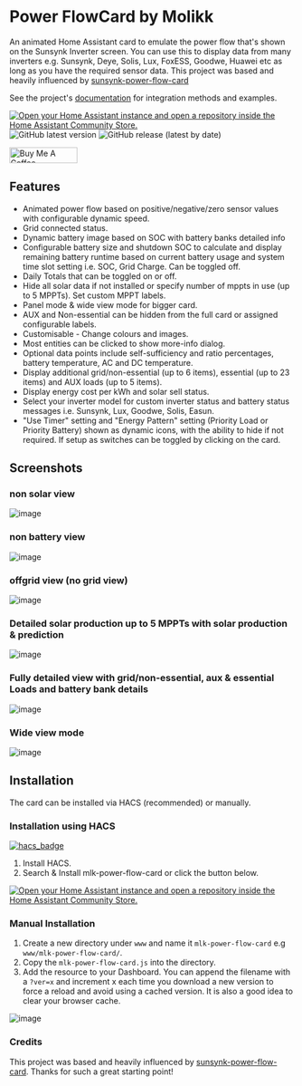 # Power FlowCard by Molikk

An animated Home Assistant card to emulate the power flow that's shown on the Sunsynk Inverter screen. 
You can use this to display data from many inverters e.g. Sunsynk, Deye, Solis, Lux, FoxESS, Goodwe, Huawei etc as long as you have the required sensor data. 
This project was based and heavily influenced by [sunsynk-power-flow-card](https://github.com/slipx06/sunsynk-power-flow-card)

See the project's [documentation](https://molikk.github.io/mlk-power-flow-card/index.html) for integration methods and examples.

[![Open your Home Assistant instance and open a repository inside the Home Assistant Community Store.](https://my.home-assistant.io/badges/hacs_repository.svg)](https://my.home-assistant.io/redirect/hacs_repository/?owner=molikk&repository=mlk-power-flow-card&category=plugin)
![GitHub latest version](https://img.shields.io/github/v/release/molikk/mlk-power-flow-card?include_prereleases&style=for-the-badge&label=Latest%20version)
![GitHub release (latest by date)](https://img.shields.io/github/v/release/molikk/mlk-power-flow-card?style=for-the-badge) 
<!-- [![Community Forum](https://img.shields.io/badge/community-forum-brightgreen.svg?style=for-the-badge)](https://community.home-assistant.io/t/sunsynk-deye-inverter-power-flow-card/562933/1) -->
<a href="https://www.buymeacoffee.com/molikk" target="_blank"><img src="https://cdn.buymeacoffee.com/buttons/default-orange.png" alt="Buy Me A Coffee" height="28" width="120"></a>

## Features

* Animated power flow based on positive/negative/zero sensor values with configurable dynamic speed.
* Grid connected status.
* Dynamic battery image based on SOC with battery banks detailed info
* Configurable battery size and shutdown SOC to calculate and display remaining battery runtime based on current battery usage and system time slot setting i.e. SOC, Grid Charge. Can be toggled off.
* Daily Totals that can be toggled on or off.
* Hide all solar data if not installed or specify number of mppts in use (up to 5 MPPTs). Set custom MPPT labels.
* Panel mode & wide view mode for bigger card.
* AUX and Non-essential can be hidden from the full card or assigned configurable labels.
* Customisable - Change colours and images.
* Most entities can be clicked to show more-info dialog.
* Optional data points include self-sufficiency and ratio percentages, battery temperature, AC and DC temperature.
* Display additional grid/non-essential (up to 6 items), essential (up to 23 items) and AUX loads (up to 5 items).
* Display energy cost per kWh and solar sell status.
* Select your inverter model for custom inverter status and battery status messages i.e. Sunsynk, Lux, Goodwe, Solis, Easun.
* "Use Timer" setting and "Energy Pattern" setting (Priority Load or Priority Battery) shown as dynamic icons, with the ability to hide if not required. If setup as switches can be toggled by clicking on the card.

## Screenshots
### non solar view
![image](https://github.com/molikk/mlk-power-flow-card/assets/12862966/25d458f7-9137-442e-a2c0-85e179ee07d0)
### non battery view
![image](https://github.com/molikk/mlk-power-flow-card/assets/12862966/3cfcff4b-a609-41b6-9da1-eea63ff44c2d)
### offgrid view (no grid view)
![image](https://github.com/molikk/mlk-power-flow-card/assets/12862966/a269a066-f8e1-41a7-af1f-1411d89cd438)
### Detailed solar production up to 5 MPPTs with solar production & prediction
![image](https://github.com/molikk/mlk-power-flow-card/assets/12862966/256c43de-4062-48f9-b0b4-f9cb0153d71f)
### Fully detailed view with grid/non-essential, aux & essential Loads and battery bank details
![image](https://github.com/user-attachments/assets/20c7f756-c307-4793-8a36-41f96b65efa7)
### Wide view mode
![image](https://github.com/user-attachments/assets/f44e14ac-84ec-4e0a-84d0-ef352f994064)

## Installation

The card can be installed via HACS (recommended) or manually.

### Installation using HACS
[![hacs_badge](https://img.shields.io/badge/HACS-Default-blue.svg)](https://github.com/custom-components/hacs)


1. Install HACS.
2. Search & Install mlk-power-flow-card or click the button below.

[![Open your Home Assistant instance and open a repository inside the Home Assistant Community Store.](https://my.home-assistant.io/badges/hacs_repository.svg)](https://my.home-assistant.io/redirect/hacs_repository/?owner=molikk&repository=mlk-power-flow-card&category=plugin)

### Manual Installation

1. Create a new directory under `www` and name it `mlk-power-flow-card` e.g `www/mlk-power-flow-card/`.
2. Copy the `mlk-power-flow-card.js` into the directory.
3. Add the resource to your Dashboard. You can append the filename with a `?ver=x` and increment x each time you download a new version to force a reload and avoid using a cached version. It is also a good idea to clear your browser cache.

![image](https://github.com/molikk/mlk-power-flow-card/assets/12862966/e5d0618e-b4f8-4534-8e68-130cd220b618)

### Credits
This project was based and heavily influenced by [sunsynk-power-flow-card](https://github.com/slipx06/sunsynk-power-flow-card). Thanks for such a great starting point!


